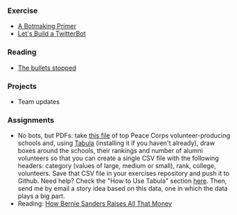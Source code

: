 
### Exercise

  * [A Botmaking Primer](https://source.opennews.org/en-US/articles/botmaking-primer/)
  * [Let's Build a TwitterBot](https://github.com/JOUR479K/twitterbot)

### Reading

  * [The bullets stopped](http://dataomaha.com/bigstory/story/71/news/the-bullets-stopped)

### Projects

  * Team updates

### Assignments

  * No bots, but PDFs: take [this file](http://files.peacecorps.gov/images/news/releases/schools2016.pdf) of top Peace Corps volunteer-producing schools and, using [Tabula](http://tabula.technology/) (installing it if you haven't already), draw boxes around the schools, their rankings and number of alumni volunteers so that you can create a single CSV file with the following headers: category (values of large, medium or small), rank, college, volunteers. Save that CSV file in  your exercises repository and push it to Github. Need help? Check the "How to Use Tabula" section [here](http://tabula.technology/). Then, send me by email a story idea based on this data, one in which the data plays a big part.
  * Reading: [How Bernie Sanders Raises All That Money](http://www.buzzfeed.com/johntemplon/how-bernie-sanders-raises-all-that-money#.ukJL5lg729)
